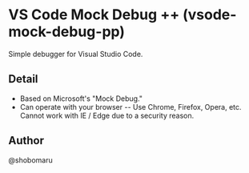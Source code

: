 # VS Code Mock Debug ++ (vsode-mock-debug-pp)

Simple debugger for Visual Studio Code.

## Detail

- Based on Microsoft's "Mock Debug."
- Can operate with your browser
-- Use Chrome, Firefox, Opera, etc. Cannot work with IE / Edge due to a security reason.

## Author

@shobomaru
